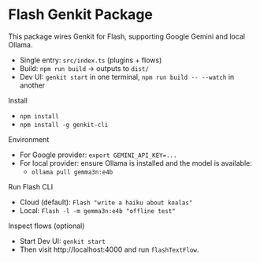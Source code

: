 # Flash Genkit Package

This package wires Genkit for Flash, supporting Google Gemini and local Ollama.

- Single entry: `src/index.ts` (plugins + flows)
- Build: `npm run build` -> outputs to `dist/`
- Dev UI: `genkit start` in one terminal, `npm run build -- --watch` in another

Install

- `npm install`
- `npm install -g genkit-cli`

Environment

- For Google provider: `export GEMINI_API_KEY=...`
- For local provider: ensure Ollama is installed and the model is available:
  - `ollama pull gemma3n:e4b`

Run Flash CLI

- Cloud (default): `Flash "write a haiku about koalas"`
- Local: `Flash -l -m gemma3n:e4b "offline test"`

Inspect flows (optional)

- Start Dev UI: `genkit start`
- Then visit http://localhost:4000 and run `flashTextFlow`.
